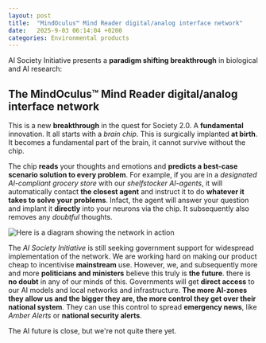 ```yaml
---
layout: post
title:  "MindOculus™ Mind Reader digital/analog interface network"
date:   2025-9-03 06:14:04 +0200
categories: Environmental products
---
```


AI Society Initiative presents a **paradigm shifting breakthrough** in biological and AI research:
## The MindOculus™ Mind Reader digital/analog interface network
This is a new **breakthrough** in the quest for Society 2.0. A **fundamental** innovation.
It all starts with a *brain chip*. This is surgically implanted **at birth**. It becomes a fundamental part of the brain, it cannot survive without the chip.

The chip **reads** your thoughts and emotions and **predicts a best-case scenario solution to every problem**. For example, if you are in a *designated AI-compliant grocery store* with our *shelfstocker AI-agents*, it will automatically contact **the closest agent** and instruct it to do **whatever it takes to solve your problems**. Infact, the agent will answer your question and implant it **directly** into your neurons via the chip. It subsequently also removes any *doubtful* thoughts.

![Here is a diagram showing the network in action](/static/AIStore.jpg)

The *AI Society Initiative* is still seeking government support for widespread implementation of the network. We are working hard on making our product cheap to incentivise **mainstream** use.
However, we, and subsequently more and more **politicians and ministers** believe this truly is **the future**. there is **no doubt** in any of our minds of this. Governments will get **direct access** to our AI models and local networks and infrastructure. **The more AI-zones they allow us and the bigger they are, the more control they get over their national system**. They can use this control to spread **emergency news**, like *Amber Alerts* or **national security alerts**.

The AI future is close, but we're not quite there yet.
